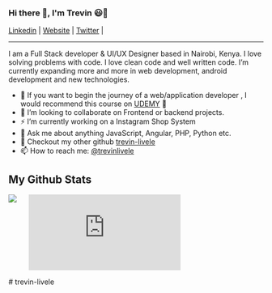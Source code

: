 <!-- <h1 align="center">I am TREVIN LIVELE 😃</h1>
<h3 align="center"> A Full-stack Web Developer and UI/UX Designer</h3>   -->

<!-- <p><img align="left" width="250px" src="https://github-readme-stats.vercel.app/api/top-langs?username=wilsonkinyua&show_icons=true&locale=en&layout=compact" alt="TREVIN LIVELE" /></p>

<p>&nbsp;<img width="200px" src="https://github-readme-stats.vercel.app/api?username=trevin-livele&show_icons=true&locale=en" alt="wilsonkinyua" /></p>

<p><img align="center" width="200px" src="https://github-readme-streak-stats.herokuapp.com/?user=trevin-livele&" alt="wilsonkinyua" /></p> -->

<!-- Here are some few things about me:

- 🔭 I’m currently working on a event management system
- 🌱 I’m currently exapanding more and more in web development, android development and new technologies

- 👯 I’m looking to collaborate on Frontend or backend projects
- 💬 Ask me about Web development
- 📫 How to reach me: 
- twitter https://twitter.com/tretech
- facebook https://www.facebook.com/trevtech/
- instagram https://www.instagram.com/trevin/
- portfolio https://trevin/
- email trevinlivele@gmail.com
- phone +254717255460
 -->

 ### Hi there 👋, I'm Trevin 😃🙂

[Linkedin](https://www.linkedin.com/in/trevin/) |
[Website](https://trevtech.com/) |
[Twitter](https://twitter.com/trevin) |


---

I am a Full Stack developer & UI/UX Designer based in Nairobi, Kenya. I love solving problems with code. I love clean code and well written code. I’m currently expanding more and more in web development, android development and new technologies.
- 🌱 If you want to begin the journey of a web/application developer , I would recommend this course on [UDEMY](https://www.udemy.com/course/the-web-developer-bootcamp/) 🥳 
- 📝 I’m looking to collaborate on Frontend or backend projects.
- ⚡  I’m currently working on a Instagram Shop System
- 💬 Ask me about anything JavaScript, Angular, PHP, Python etc.
- 👯 Checkout my other github [trevin-livele](https://twitter.com/muthoniwilsonk)
- 📫 How to reach me: [@trevinlivele](https://www.linkedin.com/in/WilsonKinyua/)



## My Github Stats


<!-- <a align="left" >
  <a href="https://readme-stats-cfgj2cxdy.vercel.app/api?username=wilsonkinyua&count_private=true&show_icons=true&theme=cobalt">
  <img  align="left" src="https://readme-stats-cfgj2cxdy.vercel.app/api?username=wilsonkinyua&count_private=true&show_icons=true&theme=cobalt" />
</a> -->
<a href="https://readme-stats-cfgj2cxdy.vercel.app/api?username=trevin-livele&count_private=true&show_icons=true&theme=cobalt">
  <img  align="left" src = "https://github-readme-streak-stats.herokuapp.com/?user=trevin-livele&">
</a>

</a>

<figure><embed src="https://wakatime.com/share/@db874fdf-0144-4a83-9b0b-c8f5e72791c5/acdcb4a7-0b2d-47d3-bd36-7314ca7dc374.svg"></embed></figure>
# trevin-livele
